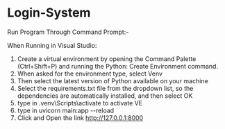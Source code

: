 # Login-System
Run Program Through Command Prompt:-


When Running in Visual Studio:

1. Create a virtual environment by opening the Command Palette (Ctrl+Shift+P) and running the Python: Create Environment command.
2. When asked for the environment type, select Venv
3. Then select the latest version of Python available on your machine
4. Select the requirements.txt file from the dropdown list, so the dependencies are automatically installed, and then select OK
5. type in .venv\Scripts\activate to activate VE
6. type in uvicorn main:app --reload
7. Click and Open the link http://127.0.0.1:8000

